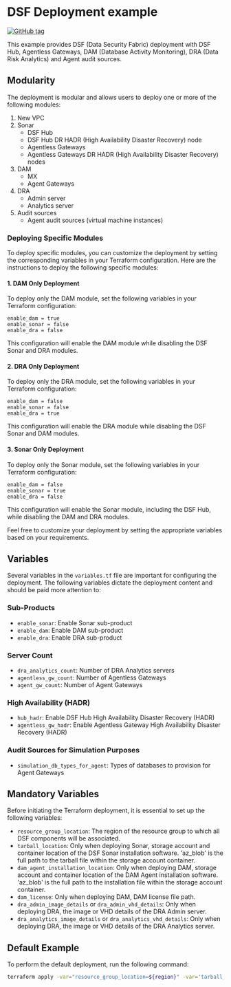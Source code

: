# DSF Deployment example
[![GitHub tag](https://img.shields.io/github/v/tag/imperva/dsfkit.svg)](https://github.com/imperva/dsfkit/tags)

This example provides DSF (Data Security Fabric) deployment with DSF Hub, Agentless Gateways, DAM (Database Activity Monitoring), DRA (Data Risk Analytics) and Agent audit sources.

## Modularity
The deployment is modular and allows users to deploy one or more of the following modules:

1. New VPC
2. Sonar
   - DSF Hub
   - DSF Hub DR HADR (High Availability Disaster Recovery) node
   - Agentless Gateways
   - Agentless Gateways DR HADR (High Availability Disaster Recovery) nodes
3. DAM
   - MX
   - Agent Gateways
4. DRA
   - Admin server
   - Analytics server
5. Audit sources
   - Agent audit sources (virtual machine instances)

### Deploying Specific Modules

To deploy specific modules, you can customize the deployment by setting the corresponding variables in your Terraform configuration. Here are the instructions to deploy the following specific modules:

#### 1. DAM Only Deployment

To deploy only the DAM module, set the following variables in your Terraform configuration:
```
enable_dam = true
enable_sonar = false
enable_dra = false
```

This configuration will enable the DAM module while disabling the DSF Sonar and DRA modules.

#### 2. DRA Only Deployment

To deploy only the DRA module, set the following variables in your Terraform configuration:
```
enable_dam = false
enable_sonar = false
enable_dra = true
```

This configuration will enable the DRA module while disabling the DSF Sonar and DAM modules.

#### 3. Sonar Only Deployment

To deploy only the Sonar module, set the following variables in your Terraform configuration:
```
enable_dam = false
enable_sonar = true
enable_dra = false
```

This configuration will enable the Sonar module, including the DSF Hub, while disabling the DAM and DRA modules.

Feel free to customize your deployment by setting the appropriate variables based on your requirements.

## Variables
Several variables in the `variables.tf` file are important for configuring the deployment. The following variables dictate the deployment content and should be paid more attention to:

### Sub-Products
- `enable_sonar`: Enable Sonar sub-product
- `enable_dam`: Enable DAM sub-product
- `enable_dra`: Enable DRA sub-product

### Server Count
- `dra_analytics_count`: Number of DRA Analytics servers
- `agentless_gw_count`: Number of Agentless Gateways
- `agent_gw_count`: Number of Agent Gateways

### High Availability (HADR)
- `hub_hadr`: Enable DSF Hub High Availability Disaster Recovery (HADR)
- `agentless_gw_hadr`: Enable Agentless Gateway High Availability Disaster Recovery (HADR)

### Audit Sources for Simulation Purposes
- `simulation_db_types_for_agent`: Types of databases to provision for Agent Gateways

## Mandatory Variables
Before initiating the Terraform deployment, it is essential to set up the following variables:
- `resource_group_location`: The region of the resource group to which all DSF components will be associated.
- `tarball_location`: Only when deploying Sonar, storage account and container location of the DSF Sonar installation software. 'az_blob' is the full path to the tarball file within the storage account container. 
- `dam_agent_installation_location`: Only when deploying DAM, storage account and container location of the DAM Agent installation software. 'az_blob' is the full path to the installation file within the storage account container.
- `dam_license`: Only when deploying DAM, DAM license file path.
- `dra_admin_image_details` or `dra_admin_vhd_details`: Only when deploying DRA, the image or VHD details of the DRA Admin server.
- `dra_analytics_image_details` or `dra_analytics_vhd_details`: Only when deploying DRA, the image or VHD details of the DRA Analytics server.

## Default Example
To perform the default deployment, run the following command:

```bash
terraform apply -var="resource_group_location=${region}" -var='tarball_location={"az_resource_group": "${storage-resource-group}", "az_storage_account":"${storage_account_name}","az_container":"${container_name}","az_blob":"jsonar-4.13.0.10.0.tar.gz"}' -var='dam_agent_installation_location={"az_resource_group": "${storage-resource-group}", "az_storage_account":"${storage_account_name}","az_container":"${container_name}","az_blob":"Imperva-ragent-UBN-px86_64-b14.6.0.60.0.636085.bsx"}' -var="dam_license=/path/to/license/file" -auto-approve
```
